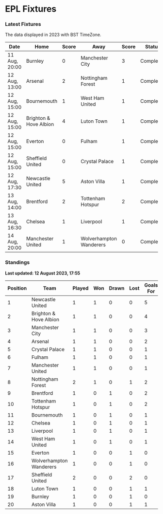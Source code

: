 # EPL Fixtures

### Latest Fixtures

The data displayed in 2023 with BST TimeZone.

<!-- START_TABLE -->
| Date | Home | Score | Away | Score | Status |
|-------------|--------|--------------|--------|--------------|--------|
| 11 Aug, 20:00 | Burnley | 0 | Manchester City | 3 | Completed |
| 12 Aug, 13:00 | Arsenal | 2 | Nottingham Forest | 1 | Completed |
| 12 Aug, 15:00 | Bournemouth | 1 | West Ham United | 1 | Completed |
| 12 Aug, 15:00 | Brighton & Hove Albion | 4 | Luton Town | 1 | Completed |
| 12 Aug, 15:00 | Everton | 0 | Fulham | 1 | Completed |
| 12 Aug, 15:00 | Sheffield United | 0 | Crystal Palace | 1 | Completed |
| 12 Aug, 17:30 | Newcastle United | 5 | Aston Villa | 1 | Completed |
| 13 Aug, 14:00 | Brentford | 2 | Tottenham Hotspur | 2 | Completed |
| 13 Aug, 16:30 | Chelsea | 1 | Liverpool | 1 | Completed |
| 14 Aug, 20:00 | Manchester United | 1 | Wolverhampton Wanderers | 0 | Completed |
<!-- END_TABLE -->

### Standings

**Last updated: 12 August 2023, 17:55**

<!-- START_STANDINGS -->
| Position | Team | Played | Won | Drawn | Lost | Goals For | Goals Against | Goal Difference | Points |
|----------|------|--------|-----|-------|------|-----------|---------------|-----------------|--------|
| 1 | Newcastle United | 1 | 1 | 0 | 0 | 5 | 1 | 4 | 3 |
| 2 | Brighton & Hove Albion | 1 | 1 | 0 | 0 | 4 | 1 | 3 | 3 |
| 3 | Manchester City | 1 | 1 | 0 | 0 | 3 | 0 | 3 | 3 |
| 4 | Arsenal | 1 | 1 | 0 | 0 | 2 | 1 | 1 | 3 |
| 5 | Crystal Palace | 1 | 1 | 0 | 0 | 1 | 0 | 1 | 3 |
| 6 | Fulham | 1 | 1 | 0 | 0 | 1 | 0 | 1 | 3 |
| 7 | Manchester United | 1 | 1 | 0 | 0 | 1 | 0 | 1 | 3 |
| 8 | Nottingham Forest | 2 | 1 | 0 | 1 | 2 | 2 | 0 | 3 |
| 9 | Brentford | 1 | 0 | 1 | 0 | 2 | 2 | 0 | 1 |
| 10 | Tottenham Hotspur | 1 | 0 | 1 | 0 | 2 | 2 | 0 | 1 |
| 11 | Bournemouth | 1 | 0 | 1 | 0 | 1 | 1 | 0 | 1 |
| 12 | Chelsea | 1 | 0 | 1 | 0 | 1 | 1 | 0 | 1 |
| 13 | Liverpool | 1 | 0 | 1 | 0 | 1 | 1 | 0 | 1 |
| 14 | West Ham United | 1 | 0 | 1 | 0 | 1 | 1 | 0 | 1 |
| 15 | Everton | 1 | 0 | 0 | 1 | 0 | 1 | -1 | 0 |
| 16 | Wolverhampton Wanderers | 1 | 0 | 0 | 1 | 0 | 1 | -1 | 0 |
| 17 | Sheffield United | 2 | 0 | 0 | 2 | 0 | 2 | -2 | 0 |
| 18 | Luton Town | 1 | 0 | 0 | 1 | 1 | 4 | -3 | 0 |
| 19 | Burnley | 1 | 0 | 0 | 1 | 0 | 3 | -3 | 0 |
| 20 | Aston Villa | 1 | 0 | 0 | 1 | 1 | 5 | -4 | 0 |
<!-- END_STANDINGS -->
